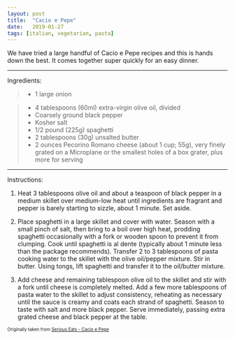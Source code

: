 ```yaml
---
layout: post
title:  "Cacio e Pepe"
date:   2019-01-27
tags: [italian, vegetarian, pasta]
---
```


We have tried a large handful of Cacio e Pepe recipes and this is hands down the best. It comes together super quickly for an easy dinner.

---

Ingredients:

> * 1 large onion

> * 4 tablespoons (60ml) extra-virgin olive oil, divided
> * Coarsely ground black pepper
> * Kosher salt
> * 1/2 pound (225g) spaghetti
> * 2 tablespoons (30g) unsalted butter
> * 2 ounces Pecorino Romano cheese (about 1 cup; 55g), very finely grated on a Microplane or the smallest holes of a box grater, plus more for serving


---

Instructions:

1. Heat 3 tablespoons olive oil and about a teaspoon of black pepper in a medium skillet over medium-low heat until ingredients are fragrant and pepper is barely starting to sizzle, about 1 minute. Set aside.

1. Place spaghetti in a large skillet and cover with water. Season with a small pinch of salt, then bring to a boil over high heat, prodding spaghetti occasionally with a fork or wooden spoon to prevent it from clumping. Cook until spaghetti is al dente (typically about 1 minute less than the package recommends). Transfer 2 to 3 tablespoons of pasta cooking water to the skillet with the olive oil/pepper mixture. Stir in butter. Using tongs, lift spaghetti and transfer it to the oil/butter mixture.

1. Add cheese and remaining tablespoon olive oil to the skillet and stir with a fork until cheese is completely melted. Add a few more tablespoons of pasta water to the skillet to adjust consistency, reheating as necessary until the sauce is creamy and coats each strand of spaghetti. Season to taste with salt and more black pepper. Serve immediately, passing extra grated cheese and black pepper at the table.

<font size=1>Originally taken from <a href="https://www.seriouseats.com/recipes/2016/02/spaghetti-cacio-e-pepe-recipe.html">Serious Eats - Cacio e Pepe</a>
